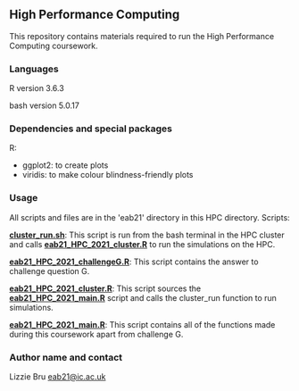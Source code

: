 ## **High Performance Computing**

This repository contains materials required to run the High Performance Computing coursework.

### **Languages**

R version 3.6.3

bash version 5.0.17

### **Dependencies and special packages** 

R:
- ggplot2: to create plots
- viridis: to make colour blindness-friendly plots

### **Usage**

All scripts and files are in the 'eab21' directory in this HPC directory.
Scripts:

[**cluster_run.sh**](eab21/cluster_run.sh): This script is run from the bash terminal in the HPC cluster and calls [**eab21_HPC_2021_cluster.R**](eab21/eab21_HPC_2021_cluster.R) to run the simulations on the HPC.

[**eab21_HPC_2021_challengeG.R**](eab21/eab21_HPC_2021_challengeG.R): This script contains the answer to challenge question G.

[**eab21_HPC_2021_cluster.R**](eab21/eab21_HPC_2021_cluster.R): This script sources the [**eab21_HPC_2021_main.R**](eab21/eab21_HPC_2021_main.R) script and calls the cluster_run function to run simulations.

[**eab21_HPC_2021_main.R**](eab21/eab21_HPC_2021_main.R): This script contains all of the functions made during this coursework apart from challenge G.

### **Author name and contact**

Lizzie Bru
eab21@ic.ac.uk